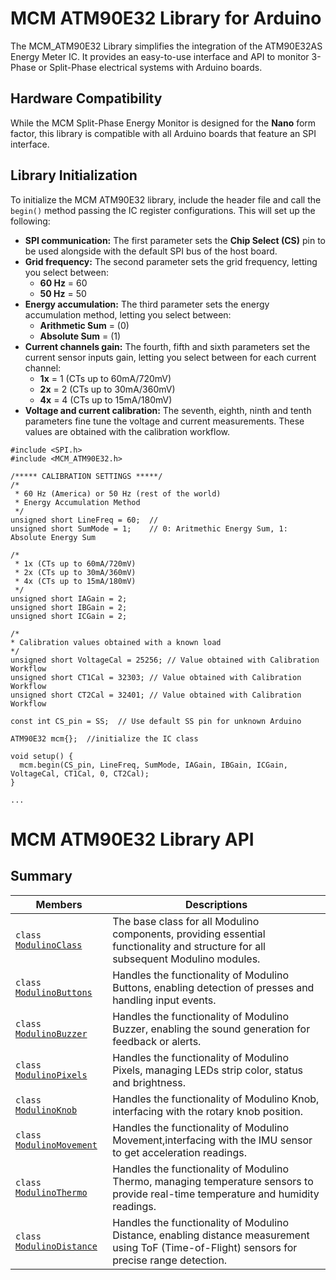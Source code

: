 # MCM ATM90E32 Library for Arduino

The MCM_ATM90E32 Library simplifies the integration of the ATM90E32AS Energy Meter IC. It provides an easy-to-use interface and API to monitor 3-Phase or Split-Phase electrical systems with Arduino boards.

## Hardware Compatibility

While the MCM Split-Phase Energy Monitor is designed for the **Nano** form factor, this library is compatible with all Arduino boards that feature an SPI interface.

## Library Initialization

To initialize the MCM ATM90E32 library, include the header file and call the `begin()` method passing the IC register configurations. This will set up the following:

- **SPI communication:** The first parameter sets the **Chip Select (CS)** pin to be used alongside with the default SPI bus of the host board.
- **Grid frequency:** The second parameter sets the grid frequency, letting you select between:
  - **60 Hz** = 60
  - **50 Hz** = 50
- **Energy accumulation:** The third parameter sets the energy accumulation method, letting you select between:
  - **Arithmetic Sum** = (0)
  - **Absolute Sum** = (1)
- **Current channels gain:** The fourth, fifth and sixth parameters set the current sensor inputs gain, letting you select between for each current channel:
  - **1x** = 1 (CTs up to 60mA/720mV)
  - **2x** = 2 (CTs up to 30mA/360mV)
  - **4x** = 4 (CTs up to 15mA/180mV)
- **Voltage and current calibration:** The seventh, eighth, ninth and tenth parameters fine tune the voltage and current measurements. These values are obtained with the calibration workflow.

```arduino
#include <SPI.h>
#include <MCM_ATM90E32.h>

/***** CALIBRATION SETTINGS *****/
/* 
 * 60 Hz (America) or 50 Hz (rest of the world)
 * Energy Accumulation Method
 */
unsigned short LineFreq = 60;  //
unsigned short SumMode = 1;    // 0: Aritmethic Energy Sum, 1: Absolute Energy Sum

/* 
 * 1x (CTs up to 60mA/720mV)
 * 2x (CTs up to 30mA/360mV)
 * 4x (CTs up to 15mA/180mV)
 */
unsigned short IAGain = 2;
unsigned short IBGain = 2;
unsigned short ICGain = 2;

/*
* Calibration values obtained with a known load
*/
unsigned short VoltageCal = 25256; // Value obtained with Calibration Workflow
unsigned short CT1Cal = 32303; // Value obtained with Calibration Workflow
unsigned short CT2Cal = 32401; // Value obtained with Calibration Workflow

const int CS_pin = SS;  // Use default SS pin for unknown Arduino

ATM90E32 mcm{};  //initialize the IC class

void setup() {
  mcm.begin(CS_pin, LineFreq, SumMode, IAGain, IBGain, ICGain, VoltageCal, CT1Cal, 0, CT2Cal);
}

...
```

# MCM ATM90E32 Library API

## Summary

 Members                                    | Descriptions
--------------------------------------------|------------------------------------------
| `class` [`ModulinoClass`](#modulinoclass) | The base class for all Modulino components, providing essential functionality and structure for all subsequent Modulino modules.                                  |
| `class` [`ModulinoButtons`](#modulinobuttons) | Handles the functionality of Modulino Buttons, enabling detection of presses and handling input events.                                                |
| `class` [`ModulinoBuzzer`](#modulinobuttons) |Handles the functionality of Modulino Buzzer, enabling the sound generation for feedback or alerts.                                                    |
| `class` [`ModulinoPixels`](#modulinopixels) | Handles the functionality of Modulino Pixels, managing LEDs strip color, status and brightness.                                          |
| `class` [`ModulinoKnob`](#modulinoknob) | Handles the functionality of Modulino Knob, interfacing with the rotary knob position.                                                     |
| `class` [`ModulinoMovement`](#modulinomovement) | Handles the functionality of Modulino Movement,interfacing with the IMU sensor to get acceleration readings. |
| `class` [`ModulinoThermo`](#modulinothermo) | Handles the functionality of Modulino Thermo, managing temperature sensors to provide real-time temperature and humidity readings.                                |
| `class` [`ModulinoDistance`](#modulinodistance) | Handles the functionality of Modulino Distance, enabling distance measurement using ToF (Time-of-Flight) sensors for precise range detection. |
